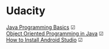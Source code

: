 # Udacity
[Java Programming Basics](https://www.udacity.com/course/java-programming-basics--ud282) ☑<br>
[Object Oriented Programming in Java](https://www.udacity.com/course/object-oriented-programming-in-java--ud283) ☑<br>
[How to Install Android Studio](https://www.udacity.com/course/how-to-install-android-studio--ud808) ☑
